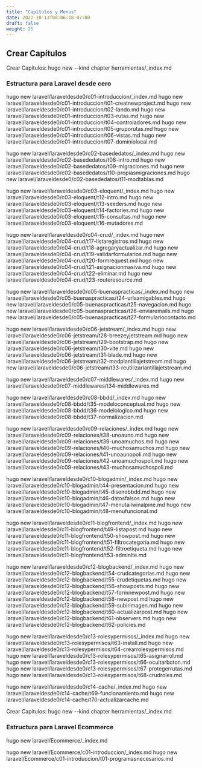 ```yaml
---
title: "Capítulos y Menus"
date: 2022-10-13T08:06:18-07:00
draft: false
weight: 25
---
```


## Crear Capítulos
Crear Capítulos:
hugo new --kind chapter herramientas/_index.md

### Estructura para Laravel desde cero
hugo new laravel/laraveldesde0/c01-introduccion/_index.md
hugo new laravel/laraveldesde0/c01-introduccion/t01-creatnewproject.md
hugo new laravel/laraveldesde0/c01-introduccion/t02-lando.md
hugo new laravel/laraveldesde0/c01-introduccion/t03-rutas.md
hugo new laravel/laraveldesde0/c01-introduccion/t04-controladores.md
hugo new laravel/laraveldesde0/c01-introduccion/t05-gruporutas.md
hugo new laravel/laraveldesde0/c01-introduccion/t06-vistas.md
hugo new laravel/laraveldesde0/c01-introduccion/t07-dominiolocal.md

hugo new laravel/laraveldesde0/c02-basededatos/_index.md
hugo new laravel/laraveldesde0/c02-basededatos/t08-intro.md
hugo new laravel/laraveldesde0/c02-basededatos/t09-migraciones.md
hugo new laravel/laraveldesde0/c02-basededatos/t10-propiasmigraciones.md
hugo new laravel/laraveldesde0/c02-basededatos/t11-modtablas.md

hugo new laravel/laraveldesde0/c03-eloquent/_index.md
hugo new laravel/laraveldesde0/c03-eloquent/t12-intro.md
hugo new laravel/laraveldesde0/c03-eloquent/t13-seeders.md
hugo new laravel/laraveldesde0/c03-eloquent/t14-factories.md
hugo new laravel/laraveldesde0/c03-eloquent/t15-consultas.md
hugo new laravel/laraveldesde0/c03-eloquent/t16-mutadores.md

hugo new laravel/laraveldesde0/c04-crud/_index.md
hugo new laravel/laraveldesde0/c04-crud/t17-listaregistros.md
hugo new laravel/laraveldesde0/c04-crud/t18-agregaryactualizar.md
hugo new laravel/laraveldesde0/c04-crud/t19-validarformularios.md
hugo new laravel/laraveldesde0/c04-crud/t20-formrequest.md
hugo new laravel/laraveldesde0/c04-crud/t21-asignacionmasiva.md
hugo new laravel/laraveldesde0/c04-crud/t22-eliminar.md
hugo new laravel/laraveldesde0/c04-crud/t23-routeresource.md

hugo new laravel/laraveldesde0/c05-buenaspracticas/_index.md
hugo new laravel/laraveldesde0/c05-buenaspracticas/t24-urlsamigables.md
hugo new laravel/laraveldesde0/c05-buenaspracticas/t25-navegacion.md
hugo new laravel/laraveldesde0/c05-buenaspracticas/t26-enviaremails.md
hugo new laravel/laraveldesde0/c05-buenaspracticas/t27-formulariocontacto.md

hugo new laravel/laraveldesde0/c06-jetstream/_index.md
hugo new laravel/laraveldesde0/c06-jetstream/t28-breezeyjetstream.md
hugo new laravel/laraveldesde0/c06-jetstream/t29-bootstrap.md
hugo new laravel/laraveldesde0/c06-jetstream/t30-vite.md
hugo new laravel/laraveldesde0/c06-jetstream/t31-blade.md
hugo new laravel/laraveldesde0/c06-jetstream/t32-modplantillajetstream.md
hugo new laravel/laraveldesde0/c06-jetstream/t33-reutilizarlantillajetstream.md

hugo new laravel/laraveldesde0/c07-middlewares/_index.md
hugo new laravel/laraveldesde0/c07-middlewares/t34-middlewares.md

hugo new laravel/laraveldesde0/c08-bbdd/_index.md
hugo new laravel/laraveldesde0/c08-bbdd/t35-modeloconceptual.md
hugo new laravel/laraveldesde0/c08-bbdd/t36-modelologico.md
hugo new laravel/laraveldesde0/c08-bbdd/t37-normalizacion.md

hugo new laravel/laraveldesde0/c09-relaciones/_index.md
hugo new laravel/laraveldesde0/c09-relaciones/t38-unoauno.md
hugo new laravel/laraveldesde0/c09-relaciones/t39-unoamuchos.md
hugo new laravel/laraveldesde0/c09-relaciones/t40-muchosamuchos.md
hugo new laravel/laraveldesde0/c09-relaciones/t41-unoaunopoli.md
hugo new laravel/laraveldesde0/c09-relaciones/t42-unoamuchospoli.md
hugo new laravel/laraveldesde0/c09-relaciones/t43-muchosamuchospoli.md

hugo new laravel/laraveldesde0/c10-blogadmin/_index.md
hugo new laravel/laraveldesde0/c10-blogadmin/t44-presentacion.md
hugo new laravel/laraveldesde0/c10-blogadmin/t45-disenobbdd.md
hugo new laravel/laraveldesde0/c10-blogadmin/t46-datosfalsos.md
hugo new laravel/laraveldesde0/c10-blogadmin/t47-menutailwinalpine.md
hugo new laravel/laraveldesde0/c10-blogadmin/t48-menufuncional.md

hugo new laravel/laraveldesde0/c11-blogfrontend/_index.md
hugo new laravel/laraveldesde0/c11-blogfrontend/t49-listapost.md
hugo new laravel/laraveldesde0/c11-blogfrontend/t50-showpost.md
hugo new laravel/laraveldesde0/c11-blogfrontend/t51-filtrocategoria.md
hugo new laravel/laraveldesde0/c11-blogfrontend/t52-filtroetiqueta.md
hugo new laravel/laraveldesde0/c11-blogfrontend/t53-adminlte.md

hugo new laravel/laraveldesde0/c12-blogbackend/_index.md
hugo new laravel/laraveldesde0/c12-blogbackend/t54-crudcategorias.md
hugo new laravel/laraveldesde0/c12-blogbackend/t55-crudetiquetas.md
hugo new laravel/laraveldesde0/c12-blogbackend/t56-showposts.md
hugo new laravel/laraveldesde0/c12-blogbackend/t57-formnewpost.md
hugo new laravel/laraveldesde0/c12-blogbackend/t58-newpost.md
hugo new laravel/laraveldesde0/c12-blogbackend/t59-subirimagen.md
hugo new laravel/laraveldesde0/c12-blogbackend/t60-actualizarpost.md
hugo new laravel/laraveldesde0/c12-blogbackend/t61-observers.md
hugo new laravel/laraveldesde0/c12-blogbackend/t62-policies.md

hugo new laravel/laraveldesde0/c13-rolesypermisos/_index.md
hugo new laravel/laraveldesde0/c13-rolesypermisos/t63-install.md
hugo new laravel/laraveldesde0/c13-rolesypermisos/t64-crearrolesypermisos.md
hugo new laravel/laraveldesde0/c13-rolesypermisos/t65-asignarrol.md
hugo new laravel/laraveldesde0/c13-rolesypermisos/t66-ocultarboton.md
hugo new laravel/laraveldesde0/c13-rolesypermisos/t67-protegerrutas.md
hugo new laravel/laraveldesde0/c13-rolesypermisos/t68-crudroles.md

hugo new laravel/laraveldesde0/c14-cache/_index.md
hugo new laravel/laraveldesde0/c14-cache/t69-funcionamiento.md
hugo new laravel/laraveldesde0/c14-cache/t70-actualizarcache.md

Crear Capitulos:
hugo new --kind chapter herramientas/_index.md

### Estructura para Laravel Ecommerce
hugo new laravel/Ecommerce/_index.md

hugo new laravel/Ecommerce/c01-introduccion/_index.md
hugo new laravel/Ecommerce/c01-introduccion/t01-programasnecesarios.md
